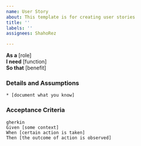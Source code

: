 ```yaml
---
name: User Story
about: This template is for creating user stories
title: ''
labels: ''
assignees: ShahoRez

---
```


**As a** [role]  
**I need** [function]  
**So that** [benefit] 
   
### Details and Assumptions
    * [document what you know]
   
### Acceptance Criteria     
    gherkin 
    Given [some context]
    When [certain action is taken]
    Then [the outcome of action is observed]
